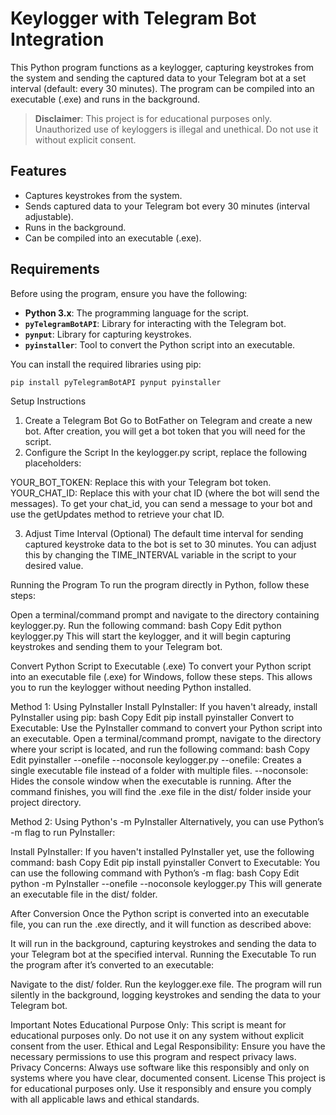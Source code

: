 # Keylogger with Telegram Bot Integration

This Python program functions as a keylogger, capturing keystrokes from the system and sending the captured data to your Telegram bot at a set interval (default: every 30 minutes). The program can be compiled into an executable (.exe) and runs in the background.

> **Disclaimer**: This project is for educational purposes only. Unauthorized use of keyloggers is illegal and unethical. Do not use it without explicit consent.

## Features

- Captures keystrokes from the system.
- Sends captured data to your Telegram bot every 30 minutes (interval adjustable).
- Runs in the background.
- Can be compiled into an executable (.exe).

## Requirements

Before using the program, ensure you have the following:

- **Python 3.x**: The programming language for the script.
- **`pyTelegramBotAPI`**: Library for interacting with the Telegram bot.
- **`pynput`**: Library for capturing keystrokes.
- **`pyinstaller`**: Tool to convert the Python script into an executable.

You can install the required libraries using pip:

```bash
pip install pyTelegramBotAPI pynput pyinstaller
```

Setup Instructions
1. Create a Telegram Bot
Go to BotFather on Telegram and create a new bot.
After creation, you will get a bot token that you will need for the script.
2. Configure the Script
In the keylogger.py script, replace the following placeholders:

YOUR_BOT_TOKEN: Replace this with your Telegram bot token.
YOUR_CHAT_ID: Replace this with your chat ID (where the bot will send the messages).
To get your chat_id, you can send a message to your bot and use the getUpdates method to retrieve your chat ID.

3. Adjust Time Interval (Optional)
The default time interval for sending captured keystroke data to the bot is set to 30 minutes. You can adjust this by changing the TIME_INTERVAL variable in the script to your desired value.

Running the Program
To run the program directly in Python, follow these steps:

Open a terminal/command prompt and navigate to the directory containing keylogger.py.
Run the following command:
bash
Copy
Edit
python keylogger.py
This will start the keylogger, and it will begin capturing keystrokes and sending them to your Telegram bot.

Convert Python Script to Executable (.exe)
To convert your Python script into an executable file (.exe) for Windows, follow these steps. This allows you to run the keylogger without needing Python installed.

Method 1: Using PyInstaller
Install PyInstaller: If you haven't already, install PyInstaller using pip:
bash
Copy
Edit
pip install pyinstaller
Convert to Executable: Use the PyInstaller command to convert your Python script into an executable. Open a terminal/command prompt, navigate to the directory where your script is located, and run the following command:
bash
Copy
Edit
pyinstaller --onefile --noconsole keylogger.py
--onefile: Creates a single executable file instead of a folder with multiple files.
--noconsole: Hides the console window when the executable is running.
After the command finishes, you will find the .exe file in the dist/ folder inside your project directory.

Method 2: Using Python's -m PyInstaller
Alternatively, you can use Python’s -m flag to run PyInstaller:

Install PyInstaller: If you haven't installed PyInstaller yet, use the following command:
bash
Copy
Edit
pip install pyinstaller
Convert to Executable: You can use the following command with Python’s -m flag:
bash
Copy
Edit
python -m PyInstaller --onefile --noconsole keylogger.py
This will generate an executable file in the dist/ folder.

After Conversion
Once the Python script is converted into an executable file, you can run the .exe directly, and it will function as described above:

It will run in the background, capturing keystrokes and sending the data to your Telegram bot at the specified interval.
Running the Executable
To run the program after it’s converted to an executable:

Navigate to the dist/ folder.
Run the keylogger.exe file.
The program will run silently in the background, logging keystrokes and sending the data to your Telegram bot.

Important Notes
Educational Purpose Only: This script is meant for educational purposes only. Do not use it on any system without explicit consent from the user.
Ethical and Legal Responsibility: Ensure you have the necessary permissions to use this program and respect privacy laws.
Privacy Concerns: Always use software like this responsibly and only on systems where you have clear, documented consent.
License
This project is for educational purposes only. Use it responsibly and ensure you comply with all applicable laws and ethical standards.
